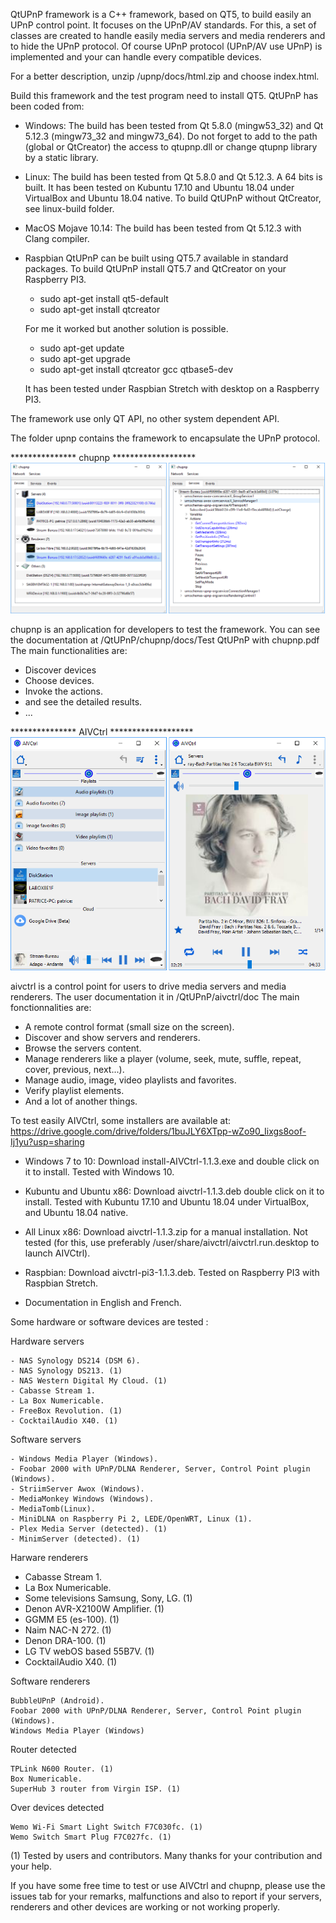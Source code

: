 QtUPnP framework is a C++ framework, based on QT5, to build easily an UPnP control point.
It focuses on the UPnP/AV standards.
For this, a set of classes are created to handle easily media servers and media renderers and to hide the UPnP protocol.
Of course UPnP protocol (UPnP/AV use UPnP) is implemented and your can handle every compatible devices.

For a better description, unzip /upnp/docs/html.zip and choose index.html.

Build this framework and the test program need to install QT5. QtUPnP has been coded from:
  - Windows: The build has been tested from Qt 5.8.0 (mingw53_32) and Qt 5.12.3 (mingw73_32 and mingw73_64).
    Do not forget to add to the path (global or QtCreator) the access to qtupnp.dll or change qtupnp library by a static library.

  - Linux: The build has been tested from Qt 5.8.0 and Qt 5.12.3.
    A 64 bits is built. It has been tested on Kubuntu 17.10 and Ubuntu 18.04 under VirtualBox and Ubuntu 18.04 native.
	To build QtUPnP without QtCreator, see linux-build folder.
	
  - MacOS Mojave 10.14: The build has been tested from Qt 5.12.3 with Clang compiler.
  
  - Raspbian QtUPnP can be built using QT5.7 available in standard packages.
    To build QtUPnP install QT5.7 and QtCreator on your Raspberry PI3.
	  * sudo apt-get install qt5-default
      * sudo apt-get install qtcreator
	  
	For me it worked but another solution is possible.
	
	  * sudo apt-get update
      * sudo apt-get upgrade
      * sudo apt-get install qtcreator gcc qtbase5-dev
	  
    It has been tested under Raspbian Stretch with desktop on a Raspberry PI3.

The framework use only QT API, no other system dependent API.

The folder upnp contains the framework to encapsulate the UPnP protocol.


*************** chupnp *******************
![](readme-images/chupnp.png)

chupnp is an application for developers to test the framework. You can see the documentation at /QtUPnP/chupnp/docs/Test QtUPnP with chupnp.pdf
The main functionalities are:
  - Discover devices
  - Choose devices.
  - Invoke the actions.
  - and see the detailed results.
  - ...
  
  
*************** AIVCtrl *******************
![](readme-images/aivctrl.png)

aivctrl is a control point for users to drive media servers and media renderers. The user documentation it in /QtUPnP/aivctrl/doc
The main fonctionnalities are:
  - A remote control format (small size on the screen).
  - Discover and show servers and renderers.
  - Browse the servers content.
  - Manage renderers like a player (volume, seek, mute, suffle, repeat, cover, previous, next...).
  - Manage audio, image, video playlists and favorites.
  - Verify playlist elements.
  - And a lot of another things.
  
To test easily AIVCtrl, some installers are available at: https://drive.google.com/drive/folders/1buJLY6XTpp-wZo90_Iixgs8oof-Ij1yu?usp=sharing
  - Windows 7 to 10: Download install-AIVCtrl-1.1.3.exe and double click on it to install.
    Tested with Windows 10.
	
  - Kubuntu and Ubuntu x86: Download aivctrl-1.1.3.deb double click on it to install.
    Tested with Kubuntu 17.10 and Ubuntu 18.04 under VirtualBox, and Ubuntu 18.04 native.
	
  - All Linux x86: Download aivctrl-1.1.3.zip for a manual installation.
    Not tested (for this, use preferably /user/share/aivctrl/aivctrl.run.desktop to launch AIVCtrl).
	
  - Raspbian: Download aivctrl-pi3-1.1.3.deb.
      Tested on Raspberry PI3 with Raspbian Stretch.
    	
  - Documentation in English and French.
  
Some hardware or software devices are tested :
  
 Hardware servers

    - NAS Synology DS214 (DSM 6).
	- NAS Synology DS213. (1)
    - NAS Western Digital My Cloud. (1)
    - Cabasse Stream 1.
    - La Box Numericable.
    - FreeBox Revolution. (1)
	- CocktailAudio X40. (1)
 
 Software servers

    - Windows Media Player (Windows).
    - Foobar 2000 with UPnP/DLNA Renderer, Server, Control Point plugin (Windows).
    - StriimServer Awox (Windows).
    - MediaMonkey Windows (Windows).
    - MediaTomb(Linux).
	- MiniDLNA on Raspberry Pi 2, LEDE/OpenWRT, Linux (1).
	- Plex Media Server (detected). (1)
	- MinimServer (detected). (1)

 Harware renderers

   - Cabasse Stream 1.
   - La Box Numericable.
   - Some televisions Samsung, Sony, LG. (1)
   - Denon AVR-X2100W Amplifier. (1)
   - GGMM E5 (es-100). (1)
   - Naim NAC-N 272. (1)
   - Denon DRA-100. (1)
   - LG TV webOS based 55B7V. (1)
   - CocktailAudio X40. (1)

 Software renderers

    BubbleUPnP (Android).
    Foobar 2000 with UPnP/DLNA Renderer, Server, Control Point plugin (Windows).
    Windows Media Player (Windows)
	
 Router	detected
 
 	TPLink N600 Router. (1)
	Box Numericable.
	SuperHub 3 router from Virgin ISP. (1)
	
 Over devices detected

    Wemo Wi-Fi Smart Light Switch F7C030fc. (1)
	Wemo Switch Smart Plug F7C027fc. (1)
	
  (1) Tested by users and contributors. Many thanks for your contribution and your help.

If you have some free time to test or use AIVCtrl and chupnp, please use the issues tab for your remarks, malfunctions
and also to report if your servers, renderers and other devices are working or not working properly.





